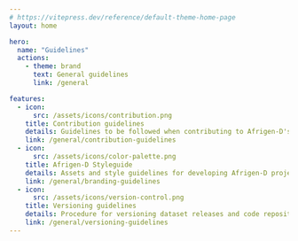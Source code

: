 ```yaml
---
# https://vitepress.dev/reference/default-theme-home-page
layout: home

hero:
  name: "Guidelines"
  actions:
    - theme: brand
      text: General guidelines
      link: /general

features:
  - icon:
      src: /assets/icons/contribution.png
    title: Contribution guidelines
    details: Guidelines to be followed when contributing to Afrigen-D's GitHub repositories
    link: /general/contribution-guidelines
  - icon:
      src: /assets/icons/color-palette.png
    title: Afrigen-D Styleguide
    details: Assets and style guidelines for developing Afrigen-D projects
    link: /general/branding-guidelines
  - icon:
      src: /assets/icons/version-control.png
    title: Versioning guidelines
    details: Procedure for versioning dataset releases and code repositories
    link: /general/versioning-guidelines
---
```

